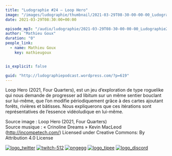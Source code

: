 ```yaml
---
title: "Ludographie #24 – Loop Hero"
image: "/images/ludographie/thumbnail/2021-03-29T08-30-00-00-00_Ludographie24LoopHero.jpg"
date: 2021-03-29T08:30:00+00:00

episode_mp3: "/audio/ludographie/2021-03-29T08-30-00-00-00_Ludographie24LoopHero.mp3"
author: "Mathieu Goux"
duration: "0"
people_link: 
  - name: Mathieu Goux
    key: mathieugoux


is_explicit: false

guid: "http://ludographiepodcast.wordpress.com/?p=619"
---
```


<PodcastHeader/>

<!-- ECRIRE LA DESCRIPTION DE L'EPISODE SOUS CETTE LIGNE -->
<p>Loop Hero (2021, Four Quarters), est un jeu d’exploration de type roguelike qui nous demande de progresser ad libitum sur un même sentier bouclant sur lui-même, que l’on modifie périodiquement grâce à des cartes ajoutant forêts, rivières et bâtisses. Nous expliquerons que ces itérations sont représentatives de l’essence vidéoludique en lui-même.&nbsp; <br>
</p>
<p></p>
<p><a href="" rel="nofollow"></a></p>
 
<p>Source image : Loop Hero (2021, Four Quarters)<br>
Source musique : «&nbsp;Crinoline Dreams&nbsp;» Kevin MacLeod (<a title="http://incompetech.com/" href="http://incompetech.com/" rel="nofollow">http://incompetech.com/</a>) Licensed under Creative Commons: By Attribution 4.0 License</p>


<!--tr--><p>
<!--td--><span><a href="https://twitter.com/Gouximan" rel="nofollow"><img src="/resources/ludographie/2021-03-29T08-30-00-00-00_Ludographie24LoopHero/logo_twitter-1.png" alt="logo_twitter"></a><!--/td--></span>
<!--td--><span><a href="https://www.twitch.tv/mathieugoux" rel="nofollow"><img src="/resources/ludographie/2021-03-29T08-30-00-00-00_Ludographie24LoopHero/twitch-512-1.png" alt="twitch-512"></a><!--/td--></span>
<!--td--><span><a href="https://www.youtube.com/user/MattTheFatalifieur/videos" rel="nofollow"><img src="/resources/ludographie/2021-03-29T08-30-00-00-00_Ludographie24LoopHero/pngegg.png" alt="pngegg"></a><!--/td--></span>
<!--td--><span><a href="http://fr.tipeee.com/calvinball" rel="nofollow"><img src="/resources/ludographie/2021-03-29T08-30-00-00-00_Ludographie24LoopHero/logo_tipee-1.png" alt="logo_tipee"></a><!--/td--></span>
<!--td--><span><a href="https://discord.com/invite/4RnA9v7" rel="nofollow"><img src="/resources/ludographie/2021-03-29T08-30-00-00-00_Ludographie24LoopHero/logo_discord-1.png" alt="logo_discord"></a><!--/td--></span>
<!--/tr--></p>





